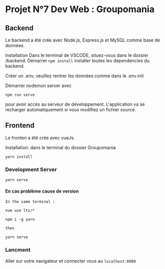 # Projet N°7 Dev Web : Groupomania 

## Backend
Le backend a été crée avec Node.js, Express.js et MySQL comme base de données.

Installation
Dans le terminal de VSCODE, situez-vous dans le dossier /backend.
Démarrer 
```npm install``` 
installer toutes les dependencies du backend.

Créer un .env, veuillez rentrer les données comme dans le .env.init

Démarrer nodemon server avec 

``` npm run serve ```

pour avoir accès au serveur de développement. L'application va se recharger automatiquement si vous modifiez un fichier source.

## Frontend
Le fronten a été crée avec vueJs. 

Installation: dans le terminal du dossier Groupomania
```
yarn install
```

### Development Server
```
yarn serve
```

#### En cas problème cause de version 
    In the same terminal :
 ```
 nvm use lts/*
 ```
 ```
 npm i -g yarn
 ```
    then 
 ```
 yarn serve
 ```
### Lancment
Aller sur votre navigateur et connecter vous au ```localhost:8080```
